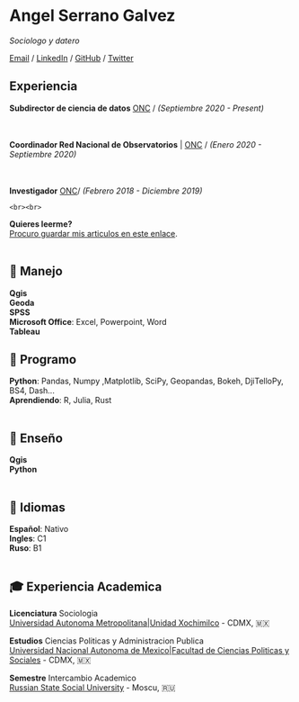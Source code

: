 # Angel Serrano Galvez
_Sociologo y datero_ <br>

[Email](mailto:angelserranogs@gmail.com) / [LinkedIn](https://www.linkedin.com/in/angel-serrano-galvez/) / [GitHub](https://github.com/unmexicano/) / [Twitter](https://twitter.com/datero_mexa)

## Experiencia

**Subdirector de ciencia de datos** [ONC](https://onc.org.mx) / _(Septiembre 2020 - Present)_ <br>
<br><br>

**Coordinador Red Nacional de Observatorios** | [ONC](https://onc.org.mx) / _(Enero 2020 - Septiembre 2020)_ <br>
<br><br>

**Investigador**   [ONC](https://onc.org.mx)/ _(Febrero 2018 - Diciembre 2019)_

    <br><br>



**Quieres leerme?**
<br> [Procuro guardar mis articulos en este enlace](https://github.com/unmexicano/articulospublicados).
<br><br>

## 💬 Manejo

**Qgis**  <br>
**Geoda** <br>
**SPSS** <br>
**Microsoft Office**: Excel, Powerpoint, Word <br>
**Tableau** <br>

## 💬 Programo
**Python**: Pandas, Numpy ,Matplotlib, SciPy, Geopandas, Bokeh, DjiTelloPy, BS4, Dash... <br>
**Aprendiendo**: R, Julia, Rust
<br><br>

## 💬 Enseño
**Qgis** <br>
**Python**
<br><br>
  
## 💬 Idiomas

**Español**: Nativo <br>
**Ingles**: C1 <br>
**Ruso**: B1 
<br><br>

## 🎓 Experiencia Academica


**Licenciatura** Sociologia<br>
[Universidad Autonoma Metropolitana|Unidad Xochimilco](https://www.xoc.uam.mx/) - CDMX, 🇲🇽

**Estudios** Ciencias Politicas y Administracion Publica<br>
[Universidad Nacional Autonoma de Mexico|Facultad de Ciencias Politicas y Sociales](www.politicas.unam.mx)  - CDMX, 🇲🇽

**Semestre** Intercambio Academico<br>
[Russian State Social University](https://rgsu.net/) - Moscu, 🇷🇺

